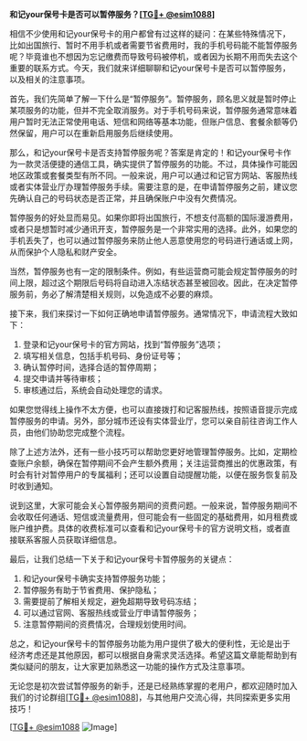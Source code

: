 **和记your保号卡是否可以暂停服务？[[TG💪+ @esim1088](https://t.me/s/esim1088)]**

相信不少使用和记your保号卡的用户都曾有过这样的疑问：在某些特殊情况下，比如出国旅行、暂时不用手机或者需要节省费用时，我的手机号码能不能暂停服务呢？毕竟谁也不想因为忘记缴费而导致号码被停机，或者因为长期不用而失去这个重要的联系方式。今天，我们就来详细聊聊和记your保号卡是否可以暂停服务，以及相关的注意事项。

首先，我们先简单了解一下什么是“暂停服务”。暂停服务，顾名思义就是暂时停止某项服务的功能，但并不完全取消服务。对于手机号码来说，暂停服务通常意味着用户暂时无法正常使用电话、短信和网络等基本功能，但账户信息、套餐余额等仍然保留，用户可以在重新启用服务后继续使用。

那么，和记your保号卡是否支持暂停服务呢？答案是肯定的！和记your保号卡作为一款灵活便捷的通信工具，确实提供了暂停服务的功能。不过，具体操作可能因地区政策或套餐类型有所不同。一般来说，用户可以通过和记官方网站、客服热线或者实体营业厅办理暂停服务手续。需要注意的是，在申请暂停服务之前，建议您先确认自己的号码状态是否正常，并且确保账户中没有欠费情况。

暂停服务的好处显而易见。如果你即将出国旅行，不想支付高额的国际漫游费用，或者只是想暂时减少通讯开支，暂停服务是一个非常实用的选择。此外，如果您的手机丢失了，也可以通过暂停服务来防止他人恶意使用您的号码进行通话或上网，从而保护个人隐私和财产安全。

当然，暂停服务也有一定的限制条件。例如，有些运营商可能会规定暂停服务的时间上限，超过这个期限后号码将自动进入冻结状态甚至被回收。因此，在决定暂停服务前，务必了解清楚相关规则，以免造成不必要的麻烦。

接下来，我们来探讨一下如何正确地申请暂停服务。通常情况下，申请流程大致如下：

1. 登录和记your保号卡的官方网站，找到“暂停服务”选项；
2. 填写相关信息，包括手机号码、身份证号等；
3. 确认暂停时间，选择合适的暂停周期；
4. 提交申请并等待审核；
5. 审核通过后，系统会自动处理您的请求。

如果您觉得线上操作不太方便，也可以直接拨打和记客服热线，按照语音提示完成暂停服务的申请。另外，部分城市还设有实体营业厅，您可以亲自前往咨询工作人员，由他们协助您完成整个流程。

除了上述方法外，还有一些小技巧可以帮助您更好地管理暂停服务。比如，定期检查账户余额，确保在暂停期间不会产生额外费用；关注运营商推出的优惠政策，有时会有针对暂停用户的专属福利；还可以设置自动提醒功能，以便在服务恢复前及时收到通知。

说到这里，大家可能会关心暂停服务期间的资费问题。一般来说，暂停服务期间不会收取任何通话、短信或流量费用，但可能会有一些固定的基础费用，如月租费或账户维护费。具体的收费标准可以查看和记your保号卡的官方说明文档，或者直接联系客服人员获取详细信息。

最后，让我们总结一下关于和记your保号卡暂停服务的关键点：

1. 和记your保号卡确实支持暂停服务功能；
2. 暂停服务有助于节省费用、保护隐私；
3. 需要提前了解相关规定，避免超期导致号码冻结；
4. 可以通过官网、客服热线或营业厅申请暂停服务；
5. 注意暂停期间的资费情况，合理规划使用时间。

总之，和记your保号卡的暂停服务功能为用户提供了极大的便利性，无论是出于经济考虑还是其他原因，都可以根据自身需求灵活选择。希望这篇文章能帮助到有类似疑问的朋友，让大家更加熟悉这一功能的操作方式及注意事项。

无论您是初次尝试暂停服务的新手，还是已经熟练掌握的老用户，都欢迎随时加入我们的讨论群组[[TG💪+ @esim1088](https://t.me/s/esim1088)]，与其他用户交流心得，共同探索更多实用技巧！

[[TG💪+ @esim1088](https://t.me/s/esim1088) ![Image](https://i.postimg.cc/4NQfJmqS/Snipaste-2025-05-13-00-14-12.png)]